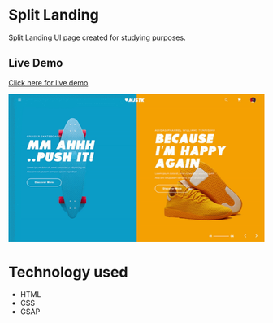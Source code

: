 # Split Landing

Split Landing UI page created for studying purposes.

## Live Demo

[Click here for live demo](https://walissoncom.github.io/split-landing/)

![Image of Website](https://github.com/walissoncom/split-landing/blob/master/split-landing-demo.gif)

# Technology used

- HTML
- CSS
- GSAP
